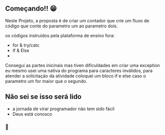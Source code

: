 ## Começando!! 😁

Neste Projeto, a proposta  é de criar um contador que crie um fluxo de código que conte do parametro um ao parametro dois.


os códigos instruídos pela plataforma de ensino fora:
- for & try/catc
- If & Else
-
Consegui as partes inicinais mas tiven dificuldades em criar uma exception eu mesmo
usei uma nativa do programa para caracteres inválidos, para atender a solicitação da atividade
coloquei um bloco if e else caso o parametro um for maior que o segundo.


## Não sei se isso será lido

- a jornada de virar programador não tem sido fácil
- Deus está conosco


### 📃

